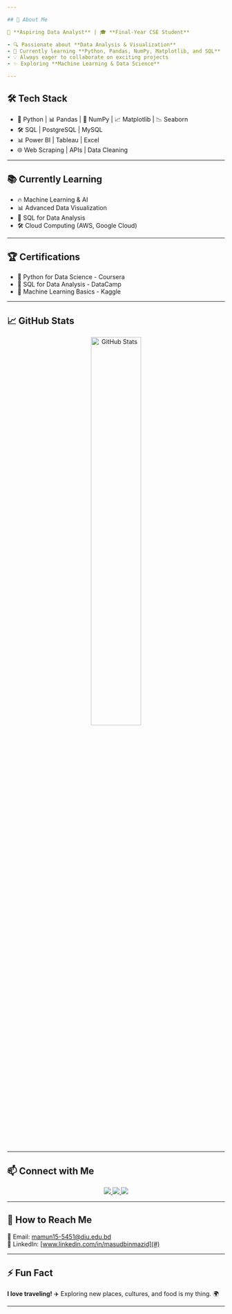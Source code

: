 ```yaml
---

## 🌟 About Me

🚀 **Aspiring Data Analyst** | 🎓 **Final-Year CSE Student**

- 🔍 Passionate about **Data Analysis & Visualization**
- 🐍 Currently learning **Python, Pandas, NumPy, Matplotlib, and SQL**
- 💡 Always eager to collaborate on exciting projects
- ✨ Exploring **Machine Learning & Data Science**

---
```


## 🛠️ Tech Stack

- 🐍 Python | 📊 Pandas | 🔢 NumPy | 📈 Matplotlib | 📉 Seaborn
- 🛠️ SQL | PostgreSQL | MySQL
- 📊 Power BI | Tableau | Excel
- 🌐 Web Scraping | APIs | Data Cleaning

---

## 📚 Currently Learning

- 🔥 Machine Learning & AI
- 📊 Advanced Data Visualization
- 📝 SQL for Data Analysis
- 🛠️ Cloud Computing (AWS, Google Cloud)

---

## 🏆 Certifications

- 📜 Python for Data Science - Coursera
- 📜 SQL for Data Analysis - DataCamp
- 📜 Machine Learning Basics - Kaggle

---

## 📈 GitHub Stats

<p align="center">
  <img src="https://github-readme-stats.vercel.app/api?username=MasudBinMazid&show_icons=true&theme=tokyonight" width="48%" alt="GitHub Stats"/>
</p>

---

## 📫 Connect with Me

<p align="center">
  <a href="https://t.me/MasudBinMazid">
    <img src="https://img.shields.io/badge/Telegram-%40MasudBinMazid-26A5E4?style=for-the-badge&logo=telegram&logoColor=white" />
  </a>
  <a href="https://github.com/MasudBinMazid">
    <img src="https://img.shields.io/badge/GitHub-MasudBinMazid-181717?style=for-the-badge&logo=github&logoColor=white" />
  </a>
  <a href="https://www.facebook.com/MasudBinMazid">
    <img src="https://img.shields.io/badge/Facebook-MasudBinMazid-1877F2?style=for-the-badge&logo=facebook&logoColor=white" />
  </a>
</p>

---

## 📩 How to Reach Me

📧 Email: [mamun15-5451@diu.edu.bd](mailto:mamun15-5451@diu.edu.bd)  
💼 LinkedIn: [www.linkedin.com/in/masudbinmazid](#)  

---

## ⚡ Fun Fact

**I love traveling!** ✈️ Exploring new places, cultures, and food is my thing. 🌍

---

